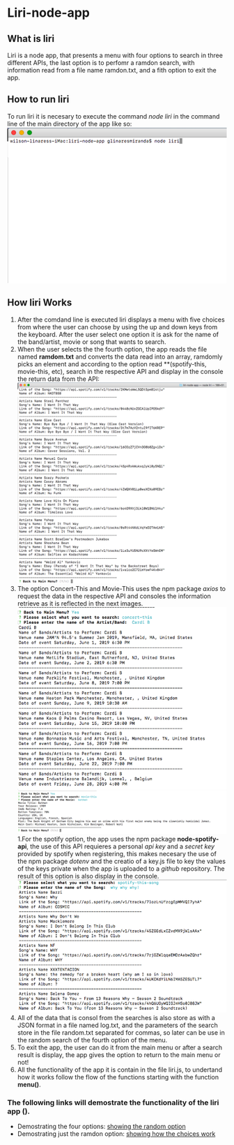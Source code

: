 # Liri-node-app

## What is liri
Liri is a node app, that presents a menu with four options to search in three different APIs, the last option is to perfomr a ramdon search, with information read from a file name ramdon.txt, and a fith option to exit the app.

## How to run liri
To run liri it is necesary to execute the command *node liri* in the command line of the main directory of the app like so: ![command line](./images/runningliri.png)


## How liri Works

1. After the comdand line is executed liri displays a menu with five choices from where the user can choose by using the up and down keys from the keyboard. After the user select one option it is ask for the name of the band/artist, movie or song that wants to search.
1. When the user selects the the fourth option, the app reads the file named **ramdom.txt** and converts the data read into an array, ramdomly picks an element and according to the option read **(spotify-this, movie-this, etc), search in the respective API and display in the console the return data from the API: ![do what it says](./images/resultdowhatitsays.png)
1. The option Concert-This and Movie-This uses the npm package *axios* to request the data in the respective API and consoles the information retrieve as it is reflected in the next images. ![band and movies](./images/concert.png) ![band and movies](./images/moviethis.png)
1.For the spotify option, the app uses the npm package **node-spotify-api**, the use of this API requieres a personal *api key* and a *secret key* provided by spotify when registering, this makes necesary the use of the npm package *dotenv* and the creatio of a key.js file to key the values of the keys private when the app is uploaded to a *github* repository. The result of this option is also display in the console. ![spotiy](./images/spotThis.png)
1. All of the data that is consol from the searches is also store as with a JSON format in a file named log.txt, and the parameters of the search store in the file random.txt separated for commas, so later can be use in the random search of the fourth option of the menu.
1. To exit the app, the user can do it from the main menu or after a search result is display, the app gives the option to return to the main menu or not!
1. All the functionality of the app it is contain in the file liri.js, to undertand how it works follow the flow of the functions starting with the function **menu()**.

### The following links will demostrate the functionality of the liri app (). 
* Demostrating the four options: [showing the random option](https://youtu.be/uHuyU0PjKq8)
* Demostrating just the ramdon option: [showing how the choices work](https://youtu.be/l_FFKkNJeoM)




